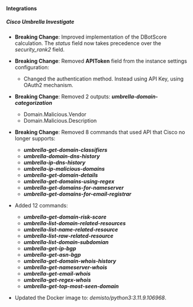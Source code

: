 
#### Integrations

##### Cisco Umbrella Investigate
- **Breaking Change**: Improved implementation of the DBotScore calculation. The *status* field now takes precedence over the *security_rank2* field.

- **Breaking Change**: Removed **APIToken** field from the instance settings configuration:
     - Changed the authentication method. Instead using API Key, using OAuth2 mechanism.

- **Breaking Change**: Removed 2 outputs:
***umbrella-domain-categorization***
    - Domain.Malicious.Vendor
    - Domain.Malicious.Description

- **Breaking Change**: Removed 8 commands that used API that Cisco no longer supports:
    - ***umbrella-get-domain-classifiers***
    - ***umbrella-domain-dns-history***
    - ***umbrella-ip-dns-history***
    - ***umbrella-ip-malicious-domains***
    - ***umbrella-get-domain-details***
    - ***umbrella-get-domains-using-regex***
    - ***umbrella-get-domains-for-nameserver***
    - ***umbrella-get-domains-for-email-registrar***

- Added 12 commands:
    - ***umbrella-get-domain-risk-score***
    - ***umbrella-list-domain-related-resources***
    - ***umbrella-list-name-related-resource***
    - ***umbrella-list-raw-related-resource***
    - ***umbrella-list-domain-subdomian***
    - ***umbrella-get-ip-bgp***
    - ***umbrella-get-asn-bgp***
    - ***umbrella-get-domain-whois-history***
    - ***umbrella-get-nameserver-whois***
    - ***umbrella-get-email-whois***
    - ***umbrella-get-regex-whois***
    - ***umbrella-get-top-most-seen-domain***

- Updated the Docker image to: *demisto/python3:3.11.9.106968*.
